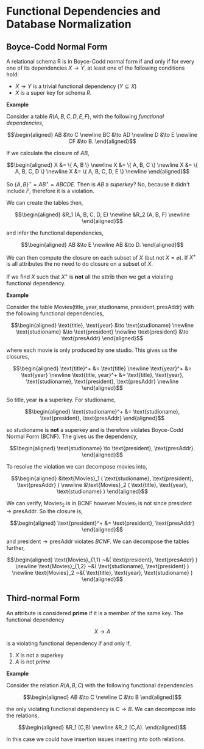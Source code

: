 # Functional Dependencies and Database Normalization

## Boyce-Codd Normal Form

A relational schema R is in Boyce-Codd normal form if and only if for every one of its dependencies $X \to Y$, at least one of the following conditions hold:

* $X \to Y$ is a trivial functional dependency ($Y \subseteq X$)
* $X$ is a super key for schema $R$.

**Example**

Consider a table $R(A,B,C,D,E,F)$, with the following *functional dependencies*,

$$\begin{aligned}
    AB &\to C \newline
    BC &\to AD \newline
    D &\to E \newline
    CF &\to B.
\end{aligned}$$

If we calculate the closure of $AB$,

$$\begin{aligned}
    X &= \{ A, B \} \newline
    X &= \{ A, B, C \} \newline
    X &= \{ A, B, C, D \} \newline
    X &= \{ A, B, C, D, E \} \newline
\end{aligned}$$

So $\{ A,B \}^+ = AB^+ = ABCDE$. Then is $AB$ a *superkey*? No, because it didn't include $F$, therefore it is a violation.

We can create the tables then,

$$\begin{aligned}
    &R_1 (A, B, C, D, E) \newline
    &R_2 (A, B, F) \newline
\end{aligned}$$

and infer the functional dependencies,

$$\begin{aligned}
    AB &\to E \newline
    AB &\to D.
\end{aligned}$$

We can then compute the closure on each subset of $X$ (but not $X = \varnothing$). If $X^+$ is all attributes the no need to do closure on a subset of $X$.

If we find $X$ such that $X^+$ is **not** all the attrib then we get a violating functional dependency.

**Example**

Consider the table $\text{Movies} ( \text{title}, \text{year}, \text{studioname}, \text{president}, \text{presAddr} )$ with the following functional dependencies,

$$\begin{aligned}
    \text{title}, \text{year} &\to \text{studioname} \newline
    \text{studioname} &\to \text{president} \newline
    \text{president} &\to \text{presAddr}
\end{aligned}$$

where each movie is only produced by one studio. This gives us the closures,

$$\begin{aligned}
    \text{title}^+ &= \text{title} \newline
    \text{year}^+ &= \text{year} \newline
    \text{title, year}^+ &= \text{title}, \text{year}, \text{studioname}, \text{president}, \text{presAddr} \newline
\end{aligned}$$

So $\text{title}, \text{year}$ **is** a superkey. For $\text{studioname}$,

$$\begin{aligned}
    \text{studioname}^+ &= \text{studioname}, \text{president}, \text{presAddr}
\end{aligned}$$

so $\text{studioname}$ is **not** a superkey and is therefore violates Boyce-Codd Normal Form (BCNF). The gives us the dependency,

$$\begin{aligned}
    \text{studioname} \to \text{president}, \text{presAddr}.
\end{aligned}$$

To resolve the violation we can decompose movies into,


$$\begin{aligned}
    &\text{Movies}_1 ( \text{studioname}, \text{president}, \text{presAddr} ) \newline
    &\text{Movies}_2 ( \text{title}, \text{year}, \text{studioname} ) 
\end{aligned}$$

We can verify, $\text{Movies}_2$ is in BCNF however $\text{Movies}_1$ is not since $\text{president} \to \text{presAddr}$. So the closure is,

$$\begin{aligned}
    \text{president}^+ &= \text{president}, \text{presAddr}
\end{aligned}$$

and $\text{president} \to \text{presAddr}$ violates $BCNF$. We can decompose the tables further,

$$\begin{aligned}
    \text{Movies}_{1,1} ~&( \text{president}, \text{presAddr} ) \newline
    \text{Movies}_{1,2} ~&( \text{studioname}, \text{president} ) \newline
    \text{Movies}_2 ~&( \text{title}, \text{year}, \text{studioname} ) 
\end{aligned}$$

## Third-normal Form

An attribute is considered **prime** if it is a member of the same key. The functional dependency

$$
    X \to A
$$

is a violating functional dependency if and only if,

1. $X$ is not a superkey
1. $A$ is not *prime*

**Example**

Consider the relation $R(A,B,C)$ with the following functional dependencies

$$\begin{aligned}
    AB &\to C \newline
    C &\to B
\end{aligned}$$

the only violating functional dependency is $C \to B$. We can decompose into the relations,

$$\begin{aligned}
    &R_1 (C,B) \newline
    &R_2 (C,A).
\end{aligned}$$ 

In this case we could have insertion issues inserting into both relations.

